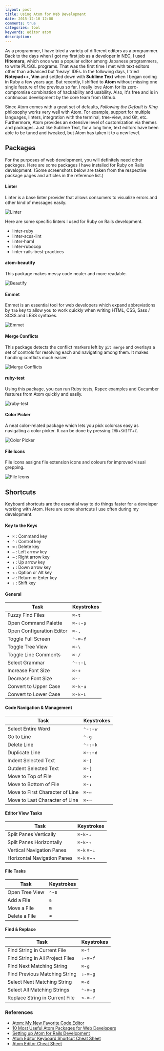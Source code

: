 ```yaml
---
layout: post
title: Using Atom for Web Development
date: 2015-12-10 12:00
comments: true
categories: tool
keywords: editor atom
description: 
---
```


As a programmer, I have tried a variety of different editors as a programmer. Back to the days when I got my first job as a developer in NEC, I used **Hitemaru**, which once was a popular editor among Japanese programmers, to  write PL/SQL programs. That was the first time I met with text editors other than advanced but 'heavy' IDEs. In the following days, I tried **Notepad++**, **Vim** and settled down with **Sublime Text** when I began coding in Ruby a few years ago. But recently, I shifted to **Atom** without missing one single feature of the previous so far. I really love Atom for its zero-compromise combination of hackability and usability. Also, it's free and is in continuous development by the core team from Github.

Since Atom comes with a great set of defaults, *Following the Default is King* philosophy works very well with Atom. For example, support for multiple languages, linters, integration with the terminal, tree-view, and Git, etc. Furthermore, Atom provides an extensive level of customization via themes and packages. Just like Sublime Text, for a long time, text editors have been able to be tuned and tweaked, but Atom has taken it to a new level.

## Packages

For the purposes of web development, you will definitely need other packages. Here are some packages I have installed for Ruby on Rails development. (Some screenshots below are taken from the respective package pages and articles in the reference list.)

#### Linter

Linter is a base linter provider that allows consumers to visualize errors and other kind of messages easily.

![Linter](https://i.github-camo.com/70b6e697c9d793642414b4ea6d08dbb9678877b3/687474703a2f2f672e7265636f726469742e636f2f313352666d6972507a322e676966)

Here are some specific linters I used for Ruby on Rails development.

- linter-ruby
- linter-scss-lint
- linter-haml
- linter-rubocop
- linter-rails-best-practices

#### atom-beautify

This package makes messy code neater and more readable.

![Beautify](http://media02.hongkiat.com/useful-atom-packages/beautify.gif)

#### Emmet

Emmet is an essential tool for web developers which expand abbreviations by ```Tab``` key to allow you to work quickly when writing HTML, CSS, Sass / SCSS and LESS syntaxes.

![Emmet](http://media02.hongkiat.com/useful-atom-packages/emmet.gif)

#### Merge Conflicts

This package detects the conflict markers left by ```git merge``` and overlays a set of controls for resolving each and navigating among them. It makes handling conflicts much easier.

![Merge Conflicts](https://i.github-camo.com/44ff44f156f274b8799022e44bcacb804fadc08a/68747470733a2f2f7261772e6769746875622e636f6d2f736d61736877696c736f6e2f6d657267652d636f6e666c696374732f6d61737465722f646f63732f636f6e666c6963742d7265736f6c7574696f6e2e676966)

#### ruby-test

Using this package, you can run Ruby tests, Rspec examples and Cucumber features from Atom quickly and easily.

![ruby-test](https://i.github-camo.com/64f6412302e14f7a155a13eeb6ff315a07fe0360/687474703a2f2f636c2e6c792f696d6167652f3330306e32673130317a30792f727562792d74657374362e676966)

#### Color Picker

A neat color-related package which lets you pick colorsas easy as navigating a color picker. It can be done by pressing ```CMD```+```SHIFT```+```C```.

![Color Picker](https://i.github-camo.com/467c72e686f00893c3d36bf46499e76c10f31787/68747470733a2f2f6769746875622e636f6d2f74686f6d61736c696e647374726f6d2f636f6c6f722d7069636b65722f7261772f6d61737465722f707265766965772e676966)

#### File Icons

File Icons assigns file extension icons and colours for improved visual grepping.

![File Icons](http://media02.hongkiat.com/useful-atom-packages/fileicons.jpg)

## Shortcuts

Keyboard shortcuts are the essential way to do things faster for a develeper working with Atom. Here are some shortcuts I use often during my development.

#### Key to the Keys

- ```⌘``` : Command key
- ```⌃``` : Control key
- ```⌫``` : Delete key
- ```←``` : Left arrow key
- ```→``` : Right arrow key
- ```↑``` : Up arrow key
- ```↓``` : Down arrow key
- ```⌥``` : Option or Alt key
- ```↩``` : Return or Enter key
- ``````⇧`````` : Shift key

#### General

Task | Keystrokes
------------ | -------------
Fuzzy Find Files | ```⌘```-```t```
Open Command Palette | ```⌘```-```⇧```-```p```
Open Configuration Editor | ```⌘```-```,```
Toggle Full Screen | ```⌃```-```⌘```-```f```
Toggle Tree View | ```⌘```-```\```
Toggle Line Comments | ```⌘```-```/```
Select Grammar | ```⌃```-```⇧```-```L```
Increase Font Size | ```⌘```-```+```
Decrease Font Size | ```⌘```-```-```
Convert to Upper Case | ```⌘```-```k```-```u```
Convert to Lower Case | ```⌘```-```k```-```L```

#### Code Navigation & Management

Task | Keystrokes
------------ | -------------
Select Entire Word | ```⌃```-```⇧```-```w```
Go to Line | ```⌃```-```g```
Delete Line | ```⌃```-```⇧```-```k```
Duplicate Line | ```⌘```-```⇧```-```d```
Indent Selected Text | ```⌘```-```]```
Outdent Selected Text | ```⌘```-```[```
Move to Top of File | ```⌘```-```↑```
Move to Bottom of File | ```⌘```-```↓```
Move to First Character of Line | ```⌘```-```←```
Move to Last Character of Line | ```⌘```-```→```

#### Editor View Tasks

Task | Keystrokes
------------ | -------------
Split Panes Vertically | ```⌘```-```k```-```↓```
Split Panes Horizontally | ```⌘```-```k```-```→```
Vertical Navigation Panes | ```⌘```-```k``` ```⌘```-```↓```
Horizontal Navigation Panes | ```⌘```-```k``` ```⌘```-```→```

#### File Tasks

Task | Keystrokes
------------ | -------------
Open Tree View | ```⌃```-```0```
Add a File | ```a```
Move a File | ```m```
Delete a File | ```⌫```

#### Find & Replace

Task | Keystrokes
------------ | -------------
Find String in Current File | ``````⌘``````-```f```
Find String in All Project Files | ```⇧```-```⌘```-```f```
Find Next Matching String | ```⌘```-```g```
Find Previous Matching String | ```⇧```-```⌘```-```g```
Select Next Matching String | ```⌘```-```d```
Select All Matching Strings | ```⌃```-```⌘```-```g```
Replace String in Current File | ```⌥```-```⌘```-```f```

### References

* [Atom: My New Favorite Code Editor](http://www.jonobacon.org/2015/11/16/atom-my-new-favorite-code-editor/)
* [10 Most Useful Atom Packages for Web Developers](http://www.hongkiat.com/blog/useful-atom-packages/)
* [Setting up Atom for Rails Development](http://www.developingandrails.com/2015/04/setting-up-atom-for-rails-development.html)
* [Atom Editor Keyboard Shortcut Cheat Sheet](http://sweetme.at/2014/03/10/atom-editor-cheat-sheet/)
* [Atom Editor Cheat Sheet](http://d2wy8f7a9ursnm.cloudfront.net/atom-editor-cheat-sheet.pdf)